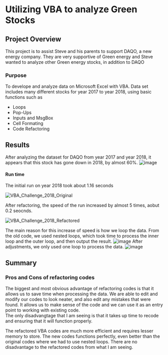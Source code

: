 # Utilizing VBA to analyze Green Stocks
## Project Overview
This project is to assist Steve and his parents to support DAQO, a new energy company. They are very supportive of Green energy and Steve wanted to analyze other Green energy stocks, in addition to DAQO
### Purpose
To develope and analyze data on Microsoft Excel with VBA. Data set includes many different stocks for year 2017 to year 2018, using basic functions such as 
- Loops
- Pop-Ups
- Inputs and MsgBox
- Cell Formating
- Code Refactoring

## Results
After analyzing the dataset for DAQO from year 2017 and year 2018, it appears that this stock has gone down in 2018, by almost 60%.
![image](https://user-images.githubusercontent.com/104419959/187312430-d9eae765-4e45-4e5a-9642-cee6ae7138b7.png)
#### Run time
The initial run on year 2018 took about 1.16 seconds

![VBA_Challenge_2018_Original](https://user-images.githubusercontent.com/104419959/187312700-7cddf5f0-c82c-479e-966a-4c7517e12e77.png)

After refactoring, the speed of the run increased by almost 5 times, aobut 0.2 seocnds.

![VBA_Challenge_2018_Refactored](https://user-images.githubusercontent.com/104419959/187312880-611b3f3d-cde8-480d-9b69-6ac3d6f90c6d.png)





The main reason for this increase of speed is how we loop the data. 
From the old code, we used nested loops, which took time to process the inner loop and the outer loop, and then output the result. 
![image](https://user-images.githubusercontent.com/104419959/187313225-542912ed-7122-42c9-9f6f-a2e5392efa19.png)
After adjustments, we only used one loop to process the data. 
![image](https://user-images.githubusercontent.com/104419959/187313328-b06a53fa-bc1a-4156-b412-a9c779afca44.png)

## Summary
### Pros and Cons of refactoring codes
The biggest and most obvious advantage of refactoring codes is that it allows us to save time when processing the data. We are able to edit and modify our codes to look neater, and also edit any mistakes that were found. It allows us to make sense of the code and we can use it as an entry point to working with existing code.  
The only disadvangtage that I am seeing is that it takes up time to recode and ensuring that it will function properly. 

The refactored VBA codes are much more efficient and requires lesser memory to store. The new codes functions perfectly, even better than the original codes where we had to use nested loops. There are no disadvantage to the refactored codes from what I am seeing. 
